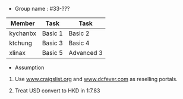 * Group name : #33-???

|  Member | Task | Task |  
|----|----|----|  
| kychanbx | Basic 1 | Basic 2 |   
| ktchung | Basic 3 | Basic 4 |  
| xlinax | Basic 5 | Advanced 3 |
 

* Assumption

1. Use www.craigslist.org and www.dcfever.com as reselling portals. 

2. Treat USD convert to HKD in 1:7.83  
